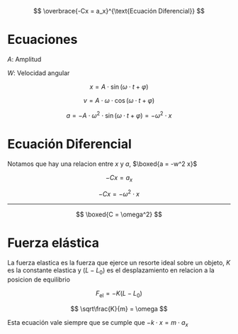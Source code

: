 $$
\overbrace{-Cx = a_x}^{\text{Ecuación Diferencial}}
$$

# Ecuaciones

$A$: Amplitud

$W$: Velocidad angular

$$
x = A\cdot\sin(\omega\cdot t + \varphi)
$$

$$
v = A\cdot\omega\cdot\cos(\omega\cdot t+\varphi)
$$

$$
a = -A\cdot\omega^2\cdot\sin(\omega\cdot t+\varphi) = -\omega^2\cdot x
$$

# Ecuación Diferencial

Notamos que hay una relacion entre $x$ y $a$, $\boxed{a = -w^2 x}$

$$
-Cx = a_x
$$

$$
-Cx = -\omega^2\cdot x
$$

---

$$
\boxed{C = \omega^2}
$$

# Fuerza elástica

La fuerza elastica es la fuerza que ejerce un resorte ideal sobre un objeto, $K$ es la constante elastica y $(L-L_0)$ es el desplazamiento en relacion a la posicion de equilibrio

$$
F_{\text{el}} = -K(L-L_0)
$$

$$
\sqrt\frac{K}{m} = \omega
$$

Esta ecuación vale siempre que se cumple que  $-k\cdot x = m \cdot a_x$
